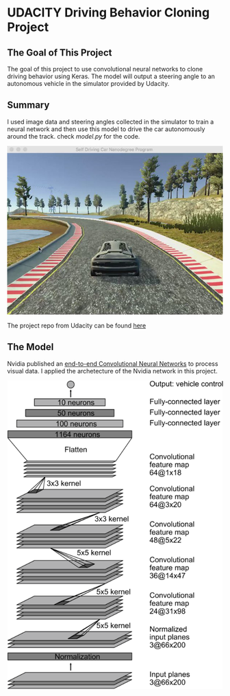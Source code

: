 [image1]: ./simulator.jpeg "Project Picture"
[image2]: ./Nvidia-architecture.png "Nvidia Model"

# UDACITY Driving Behavior Cloning Project

## The Goal of This Project
The goal of this project to use convolutional neural networks to clone driving behavior using Keras. The model will output a steering angle to an autonomous vehicle in the simulator provided by Udacity.

## Summary
I used image data and steering angles collected in the simulator to train a neural network and then use this model to drive the car autonomously around the track. check _model.py_ for the code.

![alt text][image1]

The project repo from Udacity can be found [here](https://github.com/udacity/CarND-Behavioral-Cloning-P3)

## The Model
Nvidia published an [end-to-end Convolutional Neural Networks](https://devblogs.nvidia.com/parallelforall/deep-learning-self-driving-cars/) to process visual data. I applied the archetecture of the Nvidia network in this project. 

![alt text][image2]

